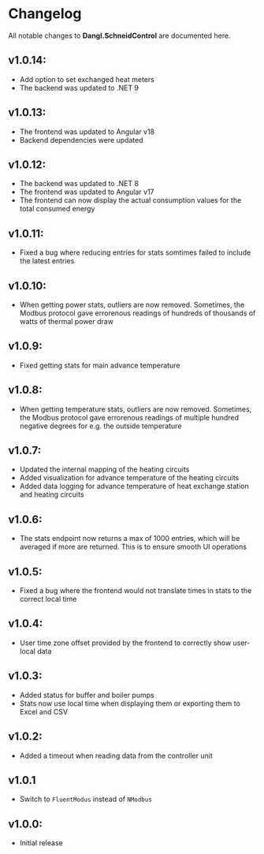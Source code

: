 # Changelog

All notable changes to **Dangl.SchneidControl** are documented here.

## v1.0.14:
- Add option to set exchanged heat meters
- The backend was updated to .NET 9

## v1.0.13:
- The frontend was updated to Angular v18
- Backend dependencies were updated

## v1.0.12:
- The backend was updated to .NET 8
- The frontend was updated to Angular v17
- The frontend can now display the actual consumption values for the total consumed energy

## v1.0.11:
- Fixed a bug where reducing entries for stats somtimes failed to include the latest entries

## v1.0.10:
- When getting power stats, outliers are now removed. Sometimes, the Modbus protocol gave errorenous readings of hundreds of thousands of watts of thermal power draw

## v1.0.9:
- Fixed getting stats for main advance temperature

## v1.0.8:
- When getting temperature stats, outliers are now removed. Sometimes, the Modbus protocol gave errorenous readings of multiple hundred negative degrees for e.g. the outside temperature

## v1.0.7:
- Updated the internal mapping of the heating circuits
- Added visualization for advance temperature of the heating circuits
- Added data logging for advance temperature of heat exchange station and heating circuits

## v1.0.6:
- The stats endpoint now returns a max of 1000 entries, which will be averaged if more are returned. This is to ensure smooth UI operations

## v1.0.5:
- Fixed a bug where the frontend would not translate times in stats to the correct local time

## v1.0.4:
- User time zone offset provided by the frontend to correctly show user-local data

## v1.0.3:
- Added status for buffer and boiler pumps
- Stats now use local time when displaying them or exporting them to Excel and CSV

## v1.0.2:
- Added a timeout when reading data from the controller unit

## v1.0.1
- Switch to `FluentModus` instead of `NModbus`

## v1.0.0:
- Initial release
